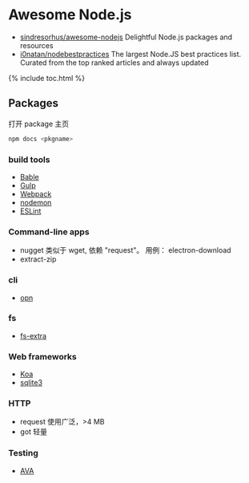 # Awesome Node.js

- [sindresorhus/awesome-nodejs](https://github.com/sindresorhus/awesome-nodejs)  Delightful Node.js packages and resources
- [i0natan/nodebestpractices](https://github.com/i0natan/nodebestpractices) The largest Node.JS best practices list. Curated from the top ranked articles and always updated

{% include toc.html %}

## Packages

打开 package 主页

```sh
npm docs <pkgname>
```

### build tools

- [Bable](babel.md)
- [Gulp](gulp.md)
- [Webpack](webpack/index.md)
- [nodemon](nodemon.md)
- [ESLint](eslint.md)

### Command-line apps

- nugget 类似于 wget, 依赖 "request"。 用例： electron-download
- extract-zip

### cli

- [opn](opn.md)

### fs

- [fs-extra](fs-extra/index.md)

### Web frameworks

- [Koa](koa/index.md)
- [sqlite3](sqlite3/index.md)

### HTTP

- request 使用广泛，>4 MB
- got 轻量


### Testing

- [AVA](ava.md)
